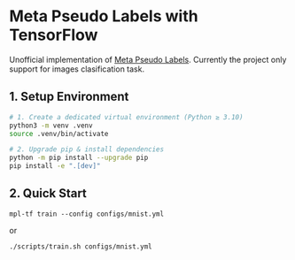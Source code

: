# Meta Pseudo Labels with TensorFlow

Unofficial implementation of [Meta Pseudo Labels](https://arxiv.org/abs/2003.10580).
Currently the project only support for images clasification task.

## 1. Setup Environment

```bash
# 1. Create a dedicated virtual environment (Python ≥ 3.10)
python3 -m venv .venv
source .venv/bin/activate

# 2. Upgrade pip & install dependencies
python -m pip install --upgrade pip
pip install -e ".[dev]"
```

## 2. Quick Start
```
mpl-tf train --config configs/mnist.yml
```

or

```
./scripts/train.sh configs/mnist.yml
```